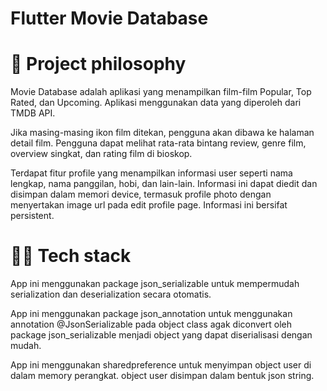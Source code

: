 # Flutter Movie Database
# 🧐 Project philosophy
Movie Database adalah aplikasi yang menampilkan film-film Popular, Top Rated, dan Upcoming. Aplikasi menggunakan data yang diperoleh dari TMDB API. 

Jika masing-masing ikon film ditekan, pengguna akan dibawa ke halaman detail film. Pengguna dapat melihat rata-rata bintang review, genre film, overview singkat, dan rating film di bioskop.

Terdapat fitur profile yang menampilkan informasi user seperti nama lengkap, nama panggilan, hobi, dan lain-lain. Informasi ini dapat diedit dan disimpan dalam memori device, termasuk profile photo dengan menyertakan image url pada edit profile page. Informasi ini bersifat persistent.

# 👨‍💻 Tech stack

App ini menggunakan package json_serializable untuk mempermudah serialization dan deserialization secara otomatis.

App ini menggunakan package json_annotation untuk menggunakan annotation @JsonSerializable pada object class agak diconvert oleh package json_serializable menjadi object yang dapat diserialisasi dengan mudah.

App ini menggunakan sharedpreference untuk menyimpan object user di dalam memory perangkat. object user disimpan dalam bentuk json string.



